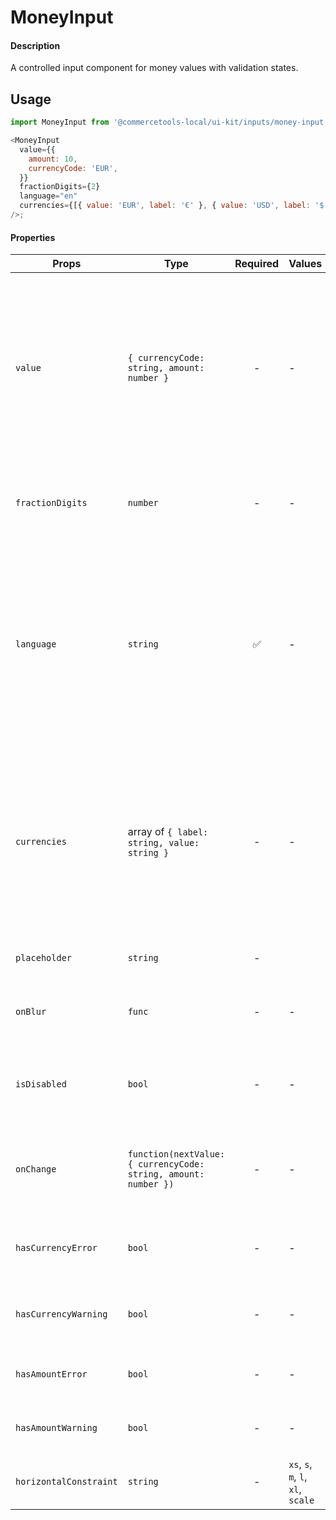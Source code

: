 # MoneyInput

#### Description

A controlled input component for money values with validation states.

## Usage

```js
import MoneyInput from '@commercetools-local/ui-kit/inputs/money-input';

<MoneyInput
  value={{
    amount: 10,
    currencyCode: 'EUR',
  }}
  fractionDigits={2}
  language="en"
  currencies={[{ value: 'EUR', label: '€' }, { value: 'USD', label: '$' }]}
/>;
```

#### Properties

| Props                  | Type                                                            | Required | Values                             | Default | Description                                                                                                                                    |
| ---------------------- | --------------------------------------------------------------- | :------: | ---------------------------------- | ------- | ---------------------------------------------------------------------------------------------------------------------------------------------- |
| `value`                | `{ currencyCode: string, amount: number }`                      |    -     | -                                  | -       | Value of the input, composed by currency code and amount. `amount` is a number as the parent is responsible for formatting the value as money. |
| `fractionDigits`       | `number`                                                        |    -     | -                                  | 2       | Number of decimal digits in the fractional part of the value.                                                                                  |
| `language`             | `string`                                                        |    ✅    | -                                  | -       | Language of the input. This is a string as the parent is responsible for converting it into a money value according to format of the language. |  |
| `currencies`           | array of `{ label: string, value: string }`                     |    -     | -                                  | -       | List of possible currencies with value and label. When only one currency is provided, the component renders a label instead of a dropdown.     |
| `placeholder`          | `string`                                                        |    -     |                                    | -       | Placeholder text for the input.                                                                                                                |
| `onBlur`               | `func`                                                          |    -     | -                                  | -       | Called when the amount field is blurred.                                                                                                       |
| `isDisabled`           | `bool`                                                          |    -     | -                                  | `false` | Indicates that the field cannot be used (e.g not authorised)                                                                                   |
| `onChange`             | `function(nextValue: { currencyCode: string, amount: number })` |    -     | -                                  | -       | Called when either the currency or the amount have changed.                                                                                    |
| `hasCurrencyError`     | `bool`                                                          |    -     | -                                  | -       | Indicates if the currency field has an error                                                                                                   |
| `hasCurrencyWarning`   | `bool`                                                          |    -     | -                                  | -       | Indicates if the currency field has a warning                                                                                                  |
| `hasAmountError`       | `bool`                                                          |    -     | -                                  | -       | Indicates if the amount field has an error                                                                                                     |
| `hasAmountWarning`     | `bool`                                                          |    -     | -                                  | -       | Indicates if the amount field has a warning                                                                                                    |
| `horizontalConstraint` | `string`                                                        |    -     | `xs`, `s`, `m`, `l`, `xl`, `scale` | `scale` | Horizontal size limit of the input fields.                                                                                                     |
